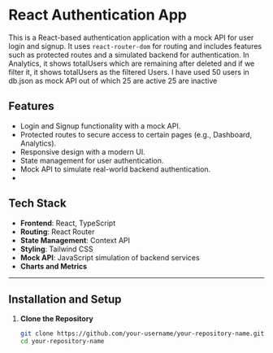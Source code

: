 # React Authentication App

This is a React-based authentication application with a mock API for user login and signup. It uses `react-router-dom` for routing and includes features such as protected routes and a simulated backend for authentication.
In Analytics, it shows totalUsers which are remaining after deleted and if we filter it, it shows totalUsers as the filtered Users.
I have used 50 users in db.json as mock API out of which 
25 are active
25 are inactive 

## Features

- Login and Signup functionality with a mock API.
- Protected routes to secure access to certain pages (e.g., Dashboard, Analytics).
- Responsive design with a modern UI.
- State management for user authentication.
- Mock API to simulate real-world backend authentication.
- 

## Tech Stack

- **Frontend**: React, TypeScript
- **Routing**: React Router
- **State Management**: Context API
- **Styling**: Tailwind CSS
- **Mock API**: JavaScript simulation of backend services
- **Charts and Metrics** 

---

## Installation and Setup

1. **Clone the Repository**

   ```bash
   git clone https://github.com/your-username/your-repository-name.git
   cd your-repository-name
